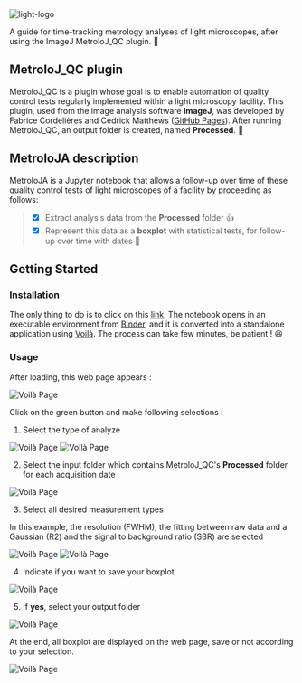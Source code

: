 <picture>
 <source media="(prefers-color-scheme: dark)" srcset="https://github.com/CSaint-Hilaire/MetroloJA/blob/main/images/MetroloJA_logo_black.png">
 <img alt="light-logo" src="https://github.com/CSaint-Hilaire/MetroloJA/blob/main/images/MetroloJA_logo_white.png">
</picture>

A guide for time-tracking metrology analyses of light microscopes, after using the ImageJ MetroloJ_QC plugin. :tada:

## MetroloJ_QC plugin
MetroloJ_QC is a plugin whose goal is to enable automation of quality control tests regularly implemented within a light microscopy facility. This plugin, used from the image analysis software **ImageJ**, was developed by Fabrice Cordelières and Cedrick Matthews ([GitHub Pages](https://github.com/MontpellierRessourcesImagerie/MetroloJ_QC)). After running MetroloJ_QC, an output folder is created, named **Processed**. &#x1F4D7; 

## MetroloJA description
MetroloJA is a Jupyter notebook that allows a follow-up over time of these quality control tests of light microscopes of a facility by proceeding as follows: 
 > - [x] Extract analysis data from the **Processed** folder :+1:
 > - [x] Represent this data as a **boxplot** with statistical tests, for follow-up over time with dates :tada:

## Getting Started
### Installation
The only thing to do is to click on this [link](https://mybinder.org/v2/gh/CSaint-Hilaire/I_MetroloJA/HEAD?urlpath=tree%2Fmetroloj_analyze.ipynb). 
The notebook opens in an executable environment from [Binder](https://mybinder.readthedocs.io/en/latest/), and it is converted into a standalone application using [Voilà](https://voila.readthedocs.io/en/stable/using.html). The process can take few minutes, be patient ! :laughing:


### Usage
After loading, this web page appears :

![Voilà Page](https://github.com/CSaint-Hilaire/MetroloJA/blob/main/images/usage_1.png) 

Click on the green button and make following selections : 
1. Select the type of analyze

![Voilà Page](https://github.com/CSaint-Hilaire/MetroloJA/blob/main/images/usage_2.png) ![Voilà Page](https://github.com/CSaint-Hilaire/MetroloJA/blob/main/images/usage_2bis.png)

2. Select the input folder which contains MetroloJ_QC's **Processed** folder for each acquisition date

![Voilà Page](https://github.com/CSaint-Hilaire/MetroloJA/blob/main/images/usage_3.png)

3. Select all desired measurement types

In this example, the resolution (FWHM), the fitting between raw data and a Gaussian (R2) and the signal to background ratio (SBR) are selected  

![Voilà Page](https://github.com/CSaint-Hilaire/MetroloJA/blob/main/images/usage_4.png) ![Voilà Page](https://github.com/CSaint-Hilaire/MetroloJA/blob/main/images/usage_5.png)

4. Indicate if you want to save your boxplot

![Voilà Page](https://github.com/CSaint-Hilaire/MetroloJA/blob/main/images/usage_6.png)

5. If **yes**, select your output folder 

![Voilà Page](https://github.com/CSaint-Hilaire/MetroloJA/blob/main/images/usage_7.png)

At the end, all boxplot are displayed on the web page, save or not according to your selection.

![Voilà Page](https://github.com/CSaint-Hilaire/MetroloJA/blob/main/images/usage_8.png)
